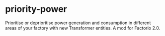 # priority-power
Prioritise or deprioritise power generation and consumption in different areas of your factory with new Transformer entities. A mod for Factorio 2.0.
